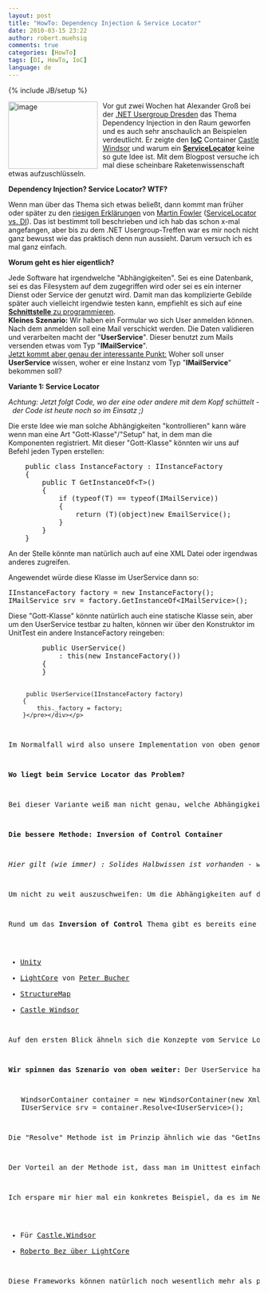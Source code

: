 ```yaml
---
layout: post
title: "HowTo: Dependency Injection & Service Locator"
date: 2010-03-15 23:22
author: robert.muehsig
comments: true
categories: [HowTo]
tags: [DI, HowTo, IoC]
language: de
---
```

{% include JB/setup %}
<p><a href="{{BASE_PATH}}/assets/wp-images-de/image935.png"><img style="border-right: 0px; border-top: 0px; margin: 0px 10px 0px 0px; border-left: 0px; border-bottom: 0px" height="135" alt="image" src="{{BASE_PATH}}/assets/wp-images-de/image_thumb120.png" width="179" align="left" border="0"></a> Vor gut zwei Wochen hat Alexander Groß bei der <a href="http://dd-dotnet.de/?p=77">.NET Usergroup Dresden</a> das Thema Dependency Injection in den Raum geworfen und es auch sehr anschaulich an Beispielen verdeutlicht. Er zeigte den <a href="http://de.wikipedia.org/wiki/Inversion_of_Control"><strong>IoC</strong></a> Container <a href="http://www.castleproject.org/container/index.html">Castle Windsor</a> und warum ein <a href="http://martinfowler.com/articles/injection.html#ServiceLocatorVsDependencyInjection"><strong>ServiceLocator</strong></a> keine so gute Idee ist. Mit dem Blogpost versuche ich mal diese scheinbare Raketenwissenschaft etwas aufzuschlüsseln.</p><p><strong>Dependency Injection? Service Locator? WTF?</strong></p> <p>Wenn man über das Thema sich etwas beließt, dann kommt man früher oder später zu den <a href="http://www.objectmentor.com/resources/articles/dip.pdf">riesigen Erklärungen</a> von <a href="http://martinfowler.com/articles/injection.html#FormsOfDependencyInjection">Martin Fowler</a> (<a href="http://martinfowler.com/articles/injection.html#ServiceLocatorVsDependencyInjection">ServiceLocator vs. DI</a>). Das ist bestimmt toll beschrieben und ich hab das schon x-mal angefangen, aber bis zu dem .NET Usergroup-Treffen war es mir noch nicht ganz bewusst wie das praktisch denn nun aussieht. Darum versuch ich es mal ganz einfach.</p> <p><strong>Worum geht es hier eigentlich?</strong></p> <p>Jede Software hat irgendwelche "Abhängigkeiten". Sei es eine Datenbank, sei es das Filesystem auf dem zugegriffen wird oder sei es ein interner Dienst oder Service der genutzt wird. Damit man das komplizierte Gebilde später auch vielleicht irgendwie testen kann, empfiehlt es sich auf eine <a href="{{BASE_PATH}}/2008/08/12/howto-interfacesschnittstellen-einsetzen-gute-grnde-fr-den-einsatz-von-schnittstellen/"><strong>Schnittstelle</strong> zu programmieren</a>. <br><strong>Kleines Szenario:</strong> Wir haben ein Formular wo sich User anmelden können. Nach dem anmelden soll eine Mail verschickt werden. Die Daten validieren und verarbeiten macht der "<strong>UserService</strong>". Dieser benutzt zum Mails versenden etwas vom Typ "<strong>IMailService</strong>".<br><u>Jetzt kommt aber genau der interessante Punkt:</u> Woher soll unser <strong>UserService</strong> wissen, woher er eine Instanz vom Typ "<strong>IMailService</strong>" bekommen soll?</p> <p><strong>Variante 1: Service Locator</strong></p> <p><em>Achtung: Jetzt folgt Code, wo der eine oder andere mit dem Kopf schüttelt -&nbsp; der Code ist heute noch so im Einsatz ;)</em></p> <p>Die erste Idee wie man solche Abhängigkeiten "kontrollieren" kann wäre wenn man eine Art "Gott-Klasse"/"Setup" hat, in dem man die Komponenten registriert. Mit dieser "Gott-Klasse" könnten wir uns auf Befehl jeden Typen erstellen:</p> <div class="wlWriterSmartContent" id="scid:812469c5-0cb0-4c63-8c15-c81123a09de7:ebc4849a-587f-4057-a150-d292542e28c0" style="padding-right: 0px; display: inline; padding-left: 0px; float: none; padding-bottom: 0px; margin: 0px; padding-top: 0px"><pre name="code" class="c#">    public class InstanceFactory : IInstanceFactory
    {
        public T GetInstanceOf&lt;T&gt;()
        {
            if (typeof(T) == typeof(IMailService))
            {
                return (T)(object)new EmailService();
            }
        }
    }</pre></div>
<p>An der Stelle könnte man natürlich auch auf eine XML Datei oder irgendwas anderes zugreifen.</p>
<p>Angewendet würde diese Klasse im UserService dann so:</p>
<div class="wlWriterSmartContent" id="scid:812469c5-0cb0-4c63-8c15-c81123a09de7:3dace5a2-7cb2-41dc-a93b-01138f69fccb" style="padding-right: 0px; display: inline; padding-left: 0px; float: none; padding-bottom: 0px; margin: 0px; padding-top: 0px"><pre name="code" class="c#">IInstanceFactory factory = new InstanceFactory();
IMailService srv = factory.GetInstanceOf&lt;IMailService&gt;();</pre></div>
<p>Diese "Gott-Klasse" könnte natürlich auch eine statische Klasse sein, aber um den UserService testbar zu halten, können wir über den Konstruktor im UnitTest ein andere InstanceFactory reingeben:</p>
<p>
<div class="wlWriterSmartContent" id="scid:812469c5-0cb0-4c63-8c15-c81123a09de7:5bb4aed8-fe60-4202-b5f8-31cd17c72a71" style="padding-right: 0px; display: inline; padding-left: 0px; float: none; padding-bottom: 0px; margin: 0px; padding-top: 0px"><pre name="code" class="c">        public UserService()
            : this(new InstanceFactory())
        {
        }

         public UserService(IInstanceFactory factory)
        {
            this._factory = factory;
        }</pre></div></p>
<p>Im Normalfall wird also unsere Implementation von oben genommen und ansonsten könnten wir auch eine TestInstanceFactory reingeben. Geht soweit auch, ist aber eigentlich nicht so gut wie ich feststellen musste.</p>
<p><strong>Wo liegt beim Service Locator das Problem?</strong></p>
<p>Bei dieser Variante weiß man nicht genau, welche Abhängigkeiten eine Klasse hat. Wenn man die Abhängigkeiten im Konstruktor sieht, dann weiß man, dass z.B. der UserService eine Instanz vom Typ IMailService benötigt. Durch diese "Gott-Klasse" kann man plötzlich kreuz und quer irgendwelche Services aufrufen. Das macht das debugging und testen schwieriger.</p>
<p><strong>Die bessere Methode: Inversion of Control Container</strong></p>
<p><em>Hier gilt (wie immer) : Solides Halbwissen ist vorhanden - wenn ich hier Quatsch erzähle, dann berichtigt mich ruhig.</em></p>
<p>Um nicht zu weit auszuschweifen: Um die Abhängigkeiten auf den ersten Blick zu erkennen, ist es meiner Meinung nach gut, wenn diese über den Konstruktor definiert werden. Eine andere Art wäre dies über Properties zu machen. Das ist aber IMHO nicht so einleuchtend wie im Konstruktor.</p>
<p>Rund um das <strong>Inversion of Control</strong> Thema gibt es bereits eine Vielzahl von Frameworks, die einem dabei helfen:</p>
<ul>
<li><a href="http://msdn.microsoft.com/en-us/library/cc468366.aspx">Unity</a></li>
<li><a href="http://lightcore.peterbucher.ch/">LightCore</a> von <a href="http://lightcore.peterbucher.ch/autor.aspx">Peter Bucher</a></li>
<li><a href="http://structuremap.github.com/structuremap/index.html">StructureMap</a></li>
<li><a href="http://www.castleproject.org/container/index.html">Castle Windsor</a></li></ul>
<p>Auf den ersten Blick ähneln sich die Konzepte vom Service Locator und diesen Frameworks. Bei Den IoC Container legt man immer eine Art "Konfiguration" nach dem Schema: "Wenn du nach Instanz von Typ X gefragt wirst, dann gibt ihm eine Instanz vom Typ X." an. Allerdings sind die benannten Frameworks hier weitaus cleverer als mein Code von oben. </p>
<p><strong>Wir spinnen das Szenario von oben weiter:</strong> Der UserService hat auch ein Interface IUserService und wird im UserController verwendet. Hier mal ein Beispiel mit Castle.Windsor:</p>
<div class="wlWriterSmartContent" id="scid:812469c5-0cb0-4c63-8c15-c81123a09de7:640550dc-f527-4829-9a24-669d6f976716" style="padding-right: 0px; display: inline; padding-left: 0px; float: none; padding-bottom: 0px; margin: 0px; padding-top: 0px"><pre name="code" class="c#">   WindsorContainer container = new WindsorContainer(new XmlInterpreter());
   IUserService srv = container.Resolve&lt;IUserService&gt;();</pre></div>
<p>Die "Resolve" Methode ist im Prinzip ähnlich wie das "GetInstanceOf" Methode. Allerdings hat unser UserService wiederrum eine Abhängigkeit auf den EmailService. Das wird allerdings alles vom Framework geregelt und alle Abhängigkeiten werden sauber aufgelöst.</p>
<p>Der Vorteil an der Methode ist, dass man im Unittest einfach so die Klassen benutzen kann und sofort die Abhängigkeiten durch den Konstruktor sieht. Das macht die Sache wesentlich durchschaubarer.</p>
<p>Ich erspare mir hier mal ein konkretes Beispiel, da es im Netz sehr viele gute HowTos zu den einzelnen Frameworks gibt.</p>
<ul>
<li>Für <a href="http://wiki.bittercoder.com/Default.aspx?Page=ContainerTutorials&amp;AspxAutoDetectCookieSupport=1">Castle.Windsor</a></li>
<li><a href="http://www.aspnetzone.de/blogs/robertobez/archive/2010/01/16/inversion-of-control-di-ioc-container-lightcore.aspx">Roberto Bez über LightCore</a></li></ul>
<p>Diese Frameworks können natürlich noch wesentlich mehr als pure Instanzen zurückgegeben, aber das würde jetzt zu weit führen. Ich hoffe ich konnte erstmal ein wenig Licht ins Dunkel bringen. Falls ich in diesem Post irgendwelche Sachen aber komplett falsch verstanden habe oder einfach Begrifflichkeiten verwechselt habe, dann korrigiert mich bitte :)</p>
